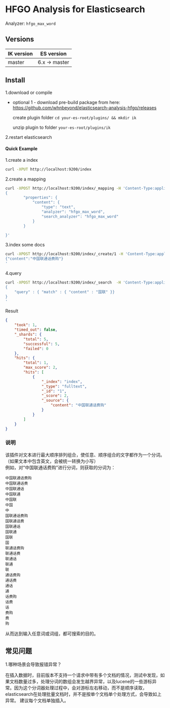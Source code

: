 HFGO Analysis for Elasticsearch
=============================

Analyzer:  `hfgo_max_word`

Versions
--------

IK version | ES version
-----------|-----------
master | 6.x -> master

Install
-------

1.download or compile

* optional 1 - download pre-build package from here: https://github.com/whnbeyond/elasticsearch-analysis-hfgo/releases

    create plugin folder `cd your-es-root/plugins/ && mkdir ik`

    unzip plugin to folder `your-es-root/plugins/ik`

2.restart elasticsearch



#### Quick Example

1.create a index

```bash
curl -XPUT http://localhost:9200/index
```

2.create a mapping

```bash
curl -XPOST http://localhost:9200/index/_mapping -H 'Content-Type:application/json' -d'
{
        "properties": {
            "content": {
                "type": "text",
                "analyzer": "hfgo_max_word",
                "search_analyzer": "hfgo_max_word"
            }
        }

}'
```

3.index some docs

```bash
curl -XPOST http://localhost:9200/index/_create/1 -H 'Content-Type:application/json' -d'
{"content":"中国联通话费购"}
'
```


4.query

```bash
curl -XPOST http://localhost:9200/index/_search  -H 'Content-Type:application/json' -d'
{
    "query" : { "match" : { "content" : "国联" }}
}
'
```

Result

```json
{
    "took": 1,
    "timed_out": false,
    "_shards": {
        "total": 5,
        "successful": 5,
        "failed": 0
    },
    "hits": {
        "total": 1,
        "max_score": 2,
        "hits": [
            {
                "_index": "index",
                "_type": "fulltext",
                "_id": "1",
                "_score": 2,
                "_source": {
                    "content": "中国联通话费购"
                }
            }
        ]
    }
}
```


### 说明

该插件对文本进行最大顺序排列组合，使任意、顺序组合的文字都作为一个分词。（如果文本中包含英文，会被统一转换为小写）<br>
例如，对“中国联通话费购”进行分词，则获取的分词为：

```
中国联通话费购
中国联通话费
中国联通话
中国联通
中国联
中国
中
国联通话费购
国联通话费
国联通话
国联通
国联
国
联通话费购
联通话费
联通话
联通
联
通话费购
通话费
通话
通
话费购
话费
话
费购
费
购
```
从而达到输入任意词或词组，都可搜索的目的。

常见问题
-------

1.哪种场景会导致报错异常？

在插入数据时，目前版本不支持一个请求中带有多个文档的情况，测试中发现，如果文档数量过多，处理分词的数组会发生越界异常，以及lucene的一些游标异常。因为这个分词器处理过程中，会对游标左右移动，而不是顺序读取，elasticsearch在处理批量文档时，并不是按单个文档单个处理方式，会导致如上异常。
建议每个文档单独插入。


